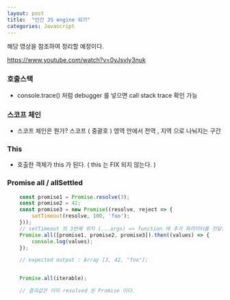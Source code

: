 ```yaml
---
layout: post
title:  "인간 JS engine 되기"
categories: Javascript
---
```

해당 영상을 참조하여 정리할 예정이다.

https://www.youtube.com/watch?v=0yJsvly3nuk

### 호출스택
- console.trace() 처럼 debugger 를 넣으면 call stack trace 확인 가능
### 스코프 체인
- 스코프 체인은 뭔가?
스코프 ( 중괄호 ) 영역 안에서 전역 , 지역 으로 나눠지는 구간
### This
- 호출한 객체가 this 가 된다. ( this 는 FIX 되지 않는다. )

### Promise all / allSettled

```javascript
    const promise1 = Promise.resolve(3);
    const promise2 = 42;
    const promise3 = new Promise((resolve, reject => {
        setTimeout(resolve, 100, 'foo');
    }));
    // setTimeout 의 3번째 위치 (...args) => function 에 추가 파라미터를 전달할 때 사용된다.
    Promise.all([promise1, promise2, promise3]).then((values) => {
        console.log(values);
    });

    // expected output : Array [3, 42, "foo"];


    Promise.all(iterable);

    // 결과값은 이미 resolved 된 Promise 이다.
    

```